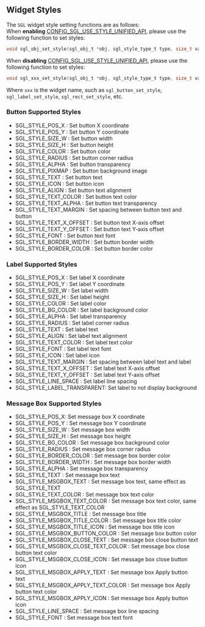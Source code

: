 ## Widget Styles
The `SGL` widget style setting functions are as follows:     
When **enabling** [CONFIG_SGL_USE_STYLE_UNIFIED_API](file://c:\Users\lsw\Desktop\sgl\source\sgl_config.h#L17-L18), please use the following function to set styles:   
```c
void sgl_obj_set_style(sgl_obj_t *obj, sgl_style_type_t type, size_t value);
```
When **disabling** [CONFIG_SGL_USE_STYLE_UNIFIED_API](file://c:\Users\lsw\Desktop\sgl\source\sgl_config.h#L17-L18), please use the following function to set styles:
```c
void sgl_xxx_set_style(sgl_obj_t *obj, sgl_style_type_t type, size_t value);
```
Where `xxx` is the widget name, such as `sgl_button_set_style`, `sgl_label_set_style`, `sgl_rect_set_style`, etc.


### Button Supported Styles
- SGL_STYLE_POS_X : Set button X coordinate
- SGL_STYLE_POS_Y : Set button Y coordinate  
- SGL_STYLE_SIZE_W : Set button width
- SGL_STYLE_SIZE_H : Set button height
- SGL_STYLE_COLOR : Set button color
- SGL_STYLE_RADIUS : Set button corner radius
- SGL_STYLE_ALPHA : Set button transparency
- SGL_STYLE_PIXMAP : Set button background image
- SGL_STYLE_TEXT : Set button text
- SGL_STYLE_ICON : Set button icon
- SGL_STYLE_ALIGN : Set button text alignment
- SGL_STYLE_TEXT_COLOR : Set button text color
- SGL_STYLE_TEXT_ALPHA : Set button text transparency
- SGL_STYLE_TEXT_MARGIN : Set spacing between button text and button
- SGL_STYLE_TEXT_X_OFFSET : Set button text X-axis offset
- SGL_STYLE_TEXT_Y_OFFSET : Set button text Y-axis offset
- SGL_STYLE_FONT : Set button text font
- SGL_STYLE_BORDER_WIDTH : Set button border width
- SGL_STYLE_BORDER_COLOR : Set button border color

### Label Supported Styles
- SGL_STYLE_POS_X : Set label X coordinate
- SGL_STYLE_POS_Y : Set label Y coordinate
- SGL_STYLE_SIZE_W : Set label width
- SGL_STYLE_SIZE_H : Set label height
- SGL_STYLE_COLOR : Set label color
- SGL_STYLE_BG_COLOR : Set label background color
- SGL_STYLE_ALPHA : Set label transparency
- SGL_STYLE_RADIUS : Set label corner radius
- SGL_STYLE_TEXT : Set label text
- SGL_STYLE_ALIGN : Set label text alignment
- SGL_STYLE_TEXT_COLOR : Set label text color
- SGL_STYLE_FONT : Set label text font
- SGL_STYLE_ICON : Set label icon
- SGL_STYLE_TEXT_MARGIN : Set spacing between label text and label
- SGL_STYLE_TEXT_X_OFFSET : Set label text X-axis offset
- SGL_STYLE_TEXT_Y_OFFSET : Set label text Y-axis offset
- SGL_STYLE_LINE_SPACE : Set label line spacing
- SGL_STYLE_LABEL_TRANSPARENT: Set label to not display background

### Message Box Supported Styles
- SGL_STYLE_POS_X: Set message box X coordinate
- SGL_STYLE_POS_Y : Set message box Y coordinate
- SGL_STYLE_SIZE_W : Set message box width
- SGL_STYLE_SIZE_H : Set message box height
- SGL_STYLE_BG_COLOR : Set message box background color
- SGL_STYLE_RADIUS : Set message box corner radius
- SGL_STYLE_BORDER_COLOR : Set message box border color
- SGL_STYLE_BORDER_WIDTH : Set message box border width
- SGL_STYLE_ALPHA : Set message box transparency
- SGL_STYLE_TEXT : Set message box text
- SGL_STYLE_MSGBOX_TEXT : Set message box text, same effect as SGL_STYLE_TEXT
- SGL_STYLE_TEXT_COLOR : Set message box text color
- SGL_STYLE_MSGBOX_TEXT_COLOR : Set message box text color, same effect as SGL_STYLE_TEXT_COLOR
- SGL_STYLE_MSGBOX_TITLE : Set message box title
- SGL_STYLE_MSGBOX_TITLE_COLOR : Set message box title color
- SGL_STYLE_MSGBOX_TITLE_ICON : Set message box title icon
- SGL_STYLE_MSGBOX_BUTTON_COLOR : Set message box button color
- SGL_STYLE_MSGBOX_CLOSE_TEXT : Set message box close button text
- SGL_STYLE_MSGBOX_CLOSE_TEXT_COLOR : Set message box close button text color
- SGL_STYLE_MSGBOX_CLOSE_ICON : Set message box close button icon
- SGL_STYLE_MSGBOX_APPLY_TEXT : Set message box Apply button text
- SGL_STYLE_MSGBOX_APPLY_TEXT_COLOR : Set message box Apply button text color
- SGL_STYLE_MSGBOX_APPLY_ICON : Set message box Apply button icon
- SGL_STYLE_LINE_SPACE : Set message box line spacing
- SGL_STYLE_FONT : Set message box text font
